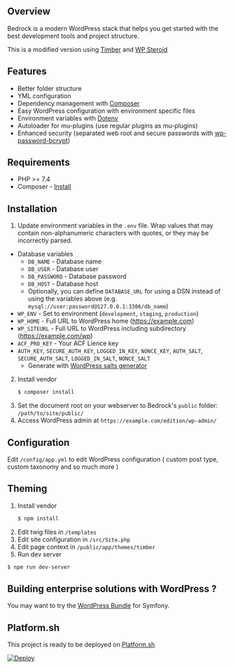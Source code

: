 ## Overview

Bedrock is a modern WordPress stack that helps you get started with the best development tools and project structure.

This is a modified version using [Timber](https://fr.wordpress.org/plugins/timber-library/) and [WP Steroid](https://github.com/wearemetabolism/wp-steroids) 

## Features

- Better folder structure
- YML configuration
- Dependency management with [Composer](https://getcomposer.org)
- Easy WordPress configuration with environment specific files
- Environment variables with [Dotenv](https://github.com/vlucas/phpdotenv)
- Autoloader for mu-plugins (use regular plugins as mu-plugins)
- Enhanced security (separated web root and secure passwords with [wp-password-bcrypt](https://github.com/roots/wp-password-bcrypt))

## Requirements

- PHP >= 7.4
- Composer - [Install](https://getcomposer.org/doc/00-intro.md#installation-linux-unix-osx)

## Installation

1. Update environment variables in the `.env` file. Wrap values that may contain non-alphanumeric characters with quotes, or they may be incorrectly parsed.

- Database variables
  - `DB_NAME` - Database name
  - `DB_USER` - Database user
  - `DB_PASSWORD` - Database password
  - `DB_HOST` - Database host
  - Optionally, you can define `DATABASE_URL` for using a DSN instead of using the variables above (e.g. `mysql://user:password@127.0.0.1:3306/db_name`)
- `WP_ENV` - Set to environment (`development`, `staging`, `production`)
- `WP_HOME` - Full URL to WordPress home (https://example.com)
- `WP_SITEURL` - Full URL to WordPress including subdirectory (https://example.com/wp)
- `ACF_PRO_KEY` - Your ACF Lience key
- `AUTH_KEY`, `SECURE_AUTH_KEY`, `LOGGED_IN_KEY`, `NONCE_KEY`, `AUTH_SALT`, `SECURE_AUTH_SALT`, `LOGGED_IN_SALT`, `NONCE_SALT`
  - Generate with [WordPress salts generator](https://roots.io/salts.html)

2. Install vendor
   ```sh
   $ composer install
   ```
3. Set the document root on your webserver to Bedrock's `public` folder: `/path/to/site/public/`
4. Access WordPress admin at `https://example.com/edition/wp-admin/`

## Configuration

Edit `/config/app.yml` to edit WordPress configuration ( custom post type, custom taxonomy and so much more )

## Theming

1. Install vendor
   ```sh
   $ npm install
   ```
2. Edit twig files in `/templates`
3. Edit site configuration in `/src/Site.php`
4. Edit page context in `/public/app/themes/timber`
5. Run dev server
```sh
$ npm run dev-server
   ```

## Building enterprise solutions with WordPress ?

You may want to try the [WordPress Bundle](https://github.com/wearemetabolism/wordpress-bundle) for Symfony.

## Platform.sh

This project is ready to be deployed on [Platform.sh](https://platform.sh/)

[![Deploy](https://platform.sh/images/deploy/deploy-button-lg-blue.svg)](https://console.platform.sh/projects/create-project/?template=https://github.com/wearemetabolism/wp-steroids-demo&utm_campaign=deploy_on_platform?utm_medium=button&utm_source=affiliate_links&utm_content=https://github.com/wearemetabolism/wp-steroids-demo)


